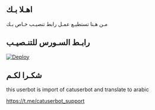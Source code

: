 ## اهـلا بـك
مـن هـنا تستطيـع عمـل رابط تنصيـب خـاص بـك

## رابـط السـورس للتنـصيـب

[![Deploy](https://www.herokucdn.com/deploy/button.svg)](https://heroku.com/deploy?template=https://github.com/jmthon/jmthon)

## شكـرا لكـم 


this userbot is import of catuserbot and translate to arabic

https://t.me/catuserbot_support

